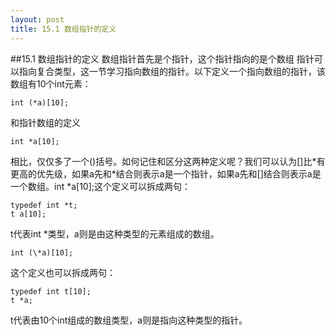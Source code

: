 ```yaml
---
layout: post
title: 15.1 数组指针的定义
---
```

##15.1 数组指针的定义
数组指针首先是个指针，这个指针指向的是个数组 指针可以指向复合类型，这一节学习指向数组的指针。以下定义一个指向数组的指针，该数组有10个int元素：

	int (*a)[10];

和指针数组的定义

	int *a[10];

相比，仅仅多了一个()括号。如何记住和区分这两种定义呢？我们可以认为\[\]比\*有更高的优先级，如果a先和\*结合则表示a是一个指针，如果a先和\[\]结合则表示a是一个数组。int \*a\[10\];这个定义可以拆成两句：

	typedef int *t;
	t a[10];

t代表int \*类型，a则是由这种类型的元素组成的数组。

	int (\*a)[10];

这个定义也可以拆成两句：

	typedef int t[10];
	t *a;

t代表由10个int组成的数组类型，a则是指向这种类型的指针。
